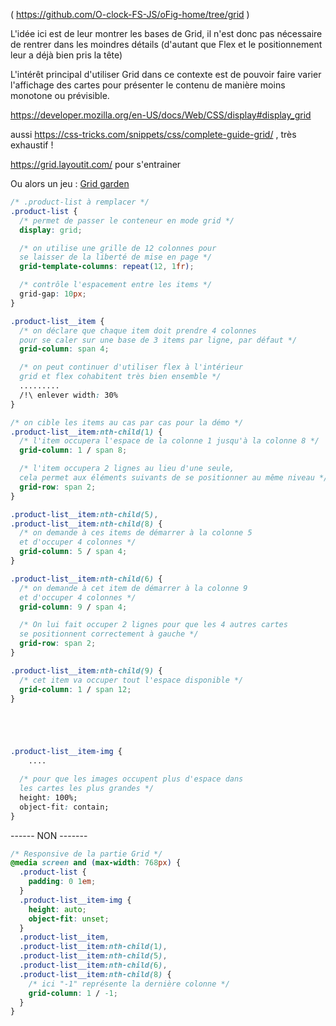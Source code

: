 ( https://github.com/O-clock-FS-JS/oFig-home/tree/grid )




L'idée ici est de leur montrer les bases de Grid, il n'est donc pas nécessaire de rentrer dans les moindres détails (d'autant que Flex et le positionnement leur a déjà bien pris la tête)

L'intérêt principal d'utiliser Grid dans ce contexte est de pouvoir faire varier l'affichage des cartes pour présenter le contenu de manière moins monotone ou prévisible.

https://developer.mozilla.org/en-US/docs/Web/CSS/display#display_grid

aussi https://css-tricks.com/snippets/css/complete-guide-grid/ , très exhaustif !


https://grid.layoutit.com/ pour s'entrainer

Ou alors un jeu : [Grid garden](https://cssgridgarden.com/#fr) 

```css
/* .product-list à remplacer */
.product-list {
  /* permet de passer le conteneur en mode grid */
  display: grid;

  /* on utilise une grille de 12 colonnes pour 
  se laisser de la liberté de mise en page */
  grid-template-columns: repeat(12, 1fr);

  /* contrôle l'espacement entre les items */
  grid-gap: 10px;
}

.product-list__item {
  /* on déclare que chaque item doit prendre 4 colonnes
  pour se caler sur une base de 3 items par ligne, par défaut */
  grid-column: span 4;

  /* on peut continuer d'utiliser flex à l'intérieur
  grid et flex cohabitent très bien ensemble */
  .........
  /!\ enlever width: 30%
}

/* on cible les items au cas par cas pour la démo */
.product-list__item:nth-child(1) {
  /* l'item occupera l'espace de la colonne 1 jusqu'à la colonne 8 */
  grid-column: 1 / span 8;

  /* l'item occupera 2 lignes au lieu d'une seule, 
  cela permet aux éléments suivants de se positionner au même niveau */
  grid-row: span 2;
}

.product-list__item:nth-child(5),
.product-list__item:nth-child(8) {
  /* on demande à ces items de démarrer à la colonne 5 
  et d'occuper 4 colonnes */
  grid-column: 5 / span 4;
}

.product-list__item:nth-child(6) {
  /* on demande à cet item de démarrer à la colonne 9
  et d'occuper 4 colonnes */
  grid-column: 9 / span 4;

  /* On lui fait occuper 2 lignes pour que les 4 autres cartes
  se positionnent correctement à gauche */
  grid-row: span 2;
}

.product-list__item:nth-child(9) {
  /* cet item va occuper tout l'espace disponible */
  grid-column: 1 / span 12;
}





.product-list__item-img {
    ....

  /* pour que les images occupent plus d'espace dans
  les cartes les plus grandes */
  height: 100%;
  object-fit: contain;
}

```

------ NON -------

```css
/* Responsive de la partie Grid */
@media screen and (max-width: 768px) {
  .product-list {
    padding: 0 1em;
  }
  .product-list__item-img {
    height: auto;
    object-fit: unset;
  }
  .product-list__item,
  .product-list__item:nth-child(1),
  .product-list__item:nth-child(5),
  .product-list__item:nth-child(6),
  .product-list__item:nth-child(8) {
    /* ici "-1" représente la dernière colonne */
    grid-column: 1 / -1;
  }
}

```
